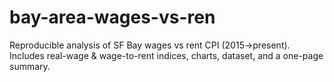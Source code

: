 # bay-area-wages-vs-ren
Reproducible analysis of SF Bay wages vs rent CPI (2015→present). Includes real-wage &amp; wage-to-rent indices, charts, dataset, and a one-page summary.
